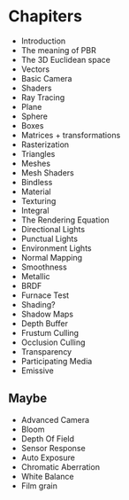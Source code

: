 # Chapiters

- Introduction
- The meaning of PBR
- The 3D Euclidean space
- Vectors
- Basic Camera
- Shaders
- Ray Tracing
- Plane
- Sphere
- Boxes
- Matrices + transformations
- Rasterization
- Triangles
- Meshes
- Mesh Shaders
- Bindless
- Material
- Texturing
- Integral
- The Rendering Equation
- Directional Lights
- Punctual Lights
- Environment Lights
- Normal Mapping
- Smoothness
- Metallic
- BRDF
- Furnace Test
- Shading?
- Shadow Maps
- Depth Buffer
- Frustum Culling
- Occlusion Culling
- Transparency
- Participating Media
- Emissive

## Maybe


- Advanced Camera
- Bloom
- Depth Of Field
- Sensor Response
- Auto Exposure
- Chromatic Aberration
- White Balance
- Film grain

